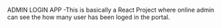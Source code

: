 ADMIN LOGIN APP
 -This is basically a React Project where online admin can see the how many user has been loged in the portal.

